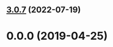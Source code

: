 ## [3.0.7](https://github.com/beatrizsmerino/vue-todolist/compare/3.0.6...3.0.7) (2022-07-19)



# 0.0.0 (2019-04-25)



